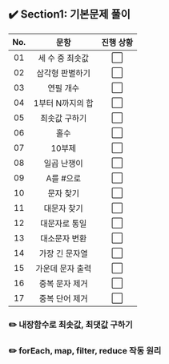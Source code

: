 ## ✔️ Section1: 기본문제 풀이

| No. |       문항       | 진행 상황 |
| :-: | :--------------: | :-------: |
| 01  | 세 수 중 최솟값  |    ⬜     |
| 02  | 삼각형 판별하기  |    ⬜     |
| 03  |    연필 개수     |    ⬜     |
| 04  | 1부터 N까지의 합 |    ⬜     |
| 05  |  최솟값 구하기   |    ⬜     |
| 06  |       홀수       |    ⬜     |
| 07  |      10부제      |    ⬜     |
| 08  |   일곱 난쟁이    |    ⬜     |
| 09  |    A를 #으로     |    ⬜     |
| 10  |    문자 찾기     |    ⬜     |
| 11  |   대문자 찾기    |    ⬜     |
| 12  |  대문자로 통일   |    ⬜     |
| 13  |  대소문자 변환   |    ⬜     |
| 14  |  가장 긴 문자열  |    ⬜     |
| 15  | 가운데 문자 출력 |    ⬜     |
| 16  |  중복 문자 제거  |    ⬜     |
| 17  |  중복 단어 제거  |    ⬜     |

### ✏️ 내장함수로 최솟값, 최댓값 구하기

### ✏️ forEach, map, filter, reduce 작동 원리
